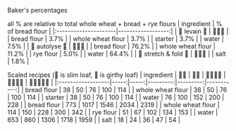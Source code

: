 Baker's percentages

all % are relative to total whole wheat + bread + rye flours
| ingredient           | \% of bread flour |
|:---------------------|------------------:|
| 🍞 levain 🍞         |            🍞🍞🍞 |
| bread flour          |              3.7% |
| whole wheat flour    |              3.7% |
| starter              |              3.7% |
| water                |              7.5% |
| 🍞 autolyse 🍞       |            🍞🍞🍞 |
| bread flour          |             76.2% |
| whole wheat flour    |             11.2% |
| rye flour            |              5.0% |
| water                |             64.4% |
| 🍞 stretch & fold 🍞 |            🍞🍞🍞 |
| salt                 |              1.8% |

Scaled recipes (🥖 is slim loaf, 🍞 is girthy loaf)
| ingredient        | 🥖🥖 | 🍞🍞 | 🥖🥖🥖🥖 | 🍞🍞🍞🍞 | 🍞🍞🍞🍞🍞 |
|:------------------|-----:|-----:|---------:|---------:|-----------:|
| bread flour       |   38 |   50 |       76 |      100 |        114 |
| whole wheat flour |   38 |   50 |       76 |      100 |        114 |
| starter           |   38 |   50 |       76 |      100 |        114 |
| water             |   76 |  100 |      152 |      200 |        228 |
| bread flour       |  773 | 1017 |     1546 |     2034 |       2319 |
| whole wheat flour |  114 |  150 |      228 |      300 |        342 |
| rye flour         |   51 |   67 |      102 |      134 |        153 |
| water             |  653 |  860 |     1306 |     1718 |       1959 |
| salt              |   18 |   24 |       36 |       47 |         54 |

